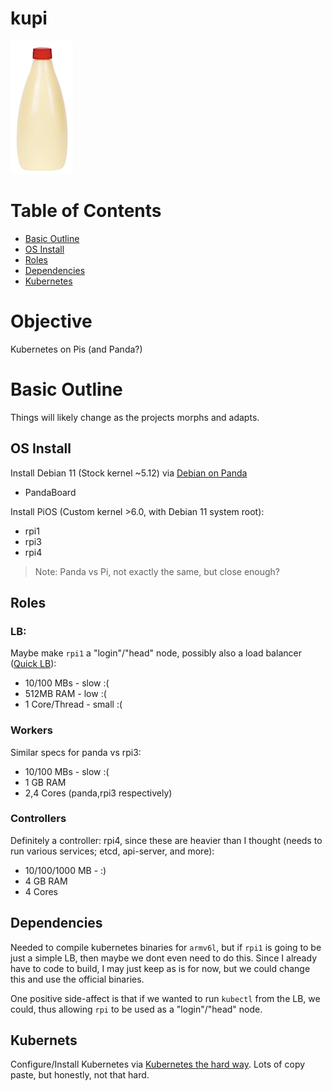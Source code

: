 # kupi
![image](images/kupi.png)

# Table of Contents
* [Basic Outline](#basic-outline)
* [OS Install](#os-install)
* [Roles](#roles)
* [Dependencies](#dependencies)
* [Kubernetes](#kubernets)

# Objective
Kubernetes on Pis (and Panda?)

# Basic Outline
Things will likely change as the projects morphs and adapts.

## OS Install

Install Debian 11 (Stock kernel ~5.12) via [Debian on Panda](https://forum.digikey.com/t/debian-getting-started-with-the-pandaboard/12839)
* PandaBoard

Install PiOS (Custom kernel >6.0, with Debian 11 system root):

* rpi1
* rpi3
* rpi4

> Note: Panda vs Pi, not exactly the same, but close enough?

## Roles
### LB:
Maybe make `rpi1` a "login"/"head" node, possibly also a load balancer ([Quick LB](https://www.pluralsight.com/cloud-guru/labs/aws/setting-up-a-frontend-load-balancer-for-the-kubernetes-api
)):

* 10/100 MBs - slow :(
* 512MB RAM - low :(
* 1 Core/Thread - small :(

### Workers
Similar specs for panda vs rpi3:

* 10/100 MBs - slow :(
* 1 GB RAM
* 2,4 Cores (panda,rpi3 respectively)

### Controllers
Definitely a controller: rpi4, since these are heavier than I thought (needs to run various services; etcd, api-server, and more):

* 10/100/1000 MB - :)
* 4 GB RAM
* 4 Cores

## Dependencies
Needed to compile kubernetes binaries for `armv6l`, but if `rpi1` is going to be just a simple LB, then maybe we dont even need to do this.
Since I already have to code to build, I may just keep as is for now, but we could change this and use the official binaries.

One positive side-affect is that if we wanted to run `kubectl` from the LB, we could, thus allowing `rpi` to be used as a "login"/"head" node.

## Kubernets
Configure/Install Kubernetes via [Kubernetes the hard way](https://github.com/kelseyhightower/kubernetes-the-hard-way/).
Lots of copy paste, but honestly, not that hard.

